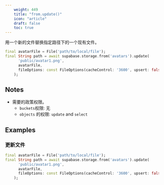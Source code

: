 ```yaml
---
    weight: 449
    title: "from.update()"
    icon: "article"
    draft: false
    toc: true
---
```


用一个新的文件替换指定路径下的一个现有文件。


```dart
final avatarFile = File('path/to/local/file');
final String path = await supabase.storage.from('avatars').update(
      'public/avatar1.png',
      avatarFile,
      fileOptions: const FileOptions(cacheControl: '3600', upsert: false),
    );
```






## Notes

- 需要的政策权限。
  - `buckets`权限: 无 
  - `objects` 的权限: `update` and `select`










## Examples

### 更新文件



```dart
final avatarFile = File('path/to/local/file');
final String path = await supabase.storage.from('avatars').update(
      'public/avatar1.png',
      avatarFile,
      fileOptions: const FileOptions(cacheControl: '3600', upsert: false),
    );
```